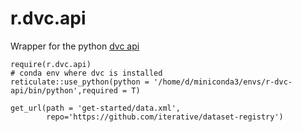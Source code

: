 # r.dvc.api

Wrapper for the python [dvc api](https://dvc.org/doc/api-reference)

```
require(r.dvc.api)
# conda env where dvc is installed 
reticulate::use_python(python = '/home/d/miniconda3/envs/r-dvc-api/bin/python',required = T)

get_url(path = 'get-started/data.xml',
        repo='https://github.com/iterative/dataset-registry')


```
